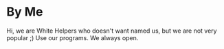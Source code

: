 # By Me
Hi, we are White Helpers who doesn't want named us, but we are not very popular ;) Use our programs. We always open.
